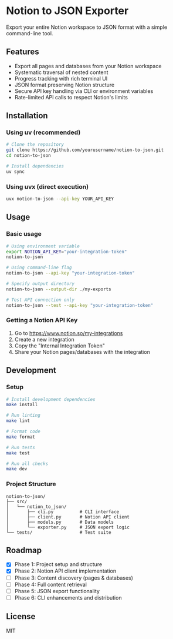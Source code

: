 # Notion to JSON Exporter

Export your entire Notion workspace to JSON format with a simple command-line tool.

## Features

- Export all pages and databases from your Notion workspace
- Systematic traversal of nested content
- Progress tracking with rich terminal UI
- JSON format preserving Notion structure
- Secure API key handling via CLI or environment variables
- Rate-limited API calls to respect Notion's limits

## Installation

### Using uv (recommended)

```bash
# Clone the repository
git clone https://github.com/yourusername/notion-to-json.git
cd notion-to-json

# Install dependencies
uv sync
```

### Using uvx (direct execution)

```bash
uvx notion-to-json --api-key YOUR_API_KEY
```

## Usage

### Basic usage

```bash
# Using environment variable
export NOTION_API_KEY="your-integration-token"
notion-to-json

# Using command-line flag
notion-to-json --api-key "your-integration-token"

# Specify output directory
notion-to-json --output-dir ./my-exports

# Test API connection only
notion-to-json --test --api-key "your-integration-token"
```

### Getting a Notion API Key

1. Go to https://www.notion.so/my-integrations
2. Create a new integration
3. Copy the "Internal Integration Token"
4. Share your Notion pages/databases with the integration

## Development

### Setup

```bash
# Install development dependencies
make install

# Run linting
make lint

# Format code
make format

# Run tests
make test

# Run all checks
make dev
```

### Project Structure

```
notion-to-json/
├── src/
│   └── notion_to_json/
│       ├── cli.py          # CLI interface
│       ├── client.py       # Notion API client
│       ├── models.py       # Data models
│       └── exporter.py     # JSON export logic
└── tests/                  # Test suite
```

## Roadmap

- [x] Phase 1: Project setup and structure
- [x] Phase 2: Notion API client implementation
- [ ] Phase 3: Content discovery (pages & databases)
- [ ] Phase 4: Full content retrieval
- [ ] Phase 5: JSON export functionality
- [ ] Phase 6: CLI enhancements and distribution

## License

MIT